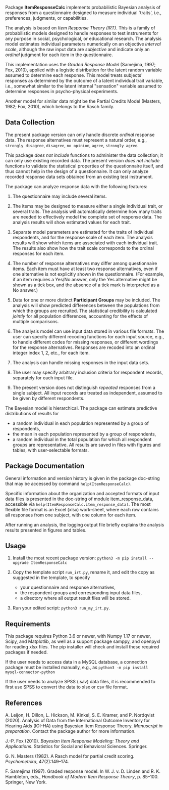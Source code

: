Package **ItemResponseCalc** implements probabilistic Bayesian analysis
of responses from a questionnaire designed to measure individual `traits', 
i.e., preferences, judgments, or capabilities.

The analysis is based on *Item Response Theory (IRT)*.
This is a family of probabilistic models designed to handle responses to test instruments for any purpose in social, psychological, or educational research.
The analysis model estimates individual parameters numerically on an objective *interval scale*,
although the raw input data are *subjective*
and indicate only an *ordinal* judgment for each item in the questionnaire.

This implementation uses the *Graded Response Model* (Samejima, 1997; Fox, 2010), 
applied with a logistic distribution for the latent random variable assumed to determine each response.
This model treats subjects' responses
as determined by the outcome of a latent individual trait variable,
i.e., somewhat similar to the latent internal "sensation"
variable assumed to determine responses in psycho-physical experiments.

Another model for similar data might be the Partial Credits Model (Masters, 1982; Fox, 2010),
which belongs to the Rasch family.

## Data Collection
The present package version can only handle discrete *ordinal* response data.
The response alternatives must represent a natural order, e.g., 
`strongly disagree`, `disagree`, `no opinion`, `agree`, `strongly agree`.

This package *does not include* functions to administer the data collection;
it can only use existing recorded data.
The present version *does not include* functions to validate the statistical properties of the questionnaire itself,
and thus cannot help in the design of a questionnaire.
It can only analyze recorded response data sets obtained from an existing test instrument.

The package can analyze response data with the following features:

1. The questionnaire may include several items.

1. The items may be designed to measure either 
	a single individual trait, or several traits.
	The analysis will automatically determine how many traits are needed
	to effectively model the complete set of response data.
    	The analysis results will show estimated values for each trait.
   	 
 1. Separate model parameters are estimated for the traits of individual respondents, 
 	and for the response scale of each item.
	The analysis results will show which items are associated with each individual trait.
	The results also show how the trait scale corresponds to the ordinal responses for each item.
 
1. The number of response alternatives may differ among questionnaire items.
	Each item must have at least two response alternatives,
	even if one alternative is not explicitly shown in the questionnaire. 
	(For example, if an item requires a Yes/No answer, 
	only the Yes alternative might be shown as a tick box, 
	and the absence of a tick mark is interpreted as a No answer.) 
	
1. Data for one or more distinct **Participant Groups** may be included.
	The analysis will show predicted differences between the populations
	from which the groups are recruited.
	The statistical credibility is calculated *jointly* for all population differences,
	accounting for the effects of multiple comparisons.	
    
1. The analysis model can use input data stored in various file formats. 
	The user can specify different recoding functions for each input source, 
	e.g., to handle different codes for missing responses, 
	or different wordings for the response alternatives. 
	Responses are recoded into an ordinal integer index 1, 2, etc., for each item.

1. The analysis can handle missing responses in the input data sets. 	

1. The user may specify arbitrary inclusion criteria for respondent records,
	separately for each input file.

1. The present version does not distinguish *repeated* responses from a single subject. 
	All input records are treated as independent, 
	assumed to be given by different respondents.

The Bayesian model is hierarchical.
The package can estimate predictive distributions of results for
* a random individual in each population represented by a group of respondents,
* the mean in each population represented by a group of respondents,
* a random individual in the total population for which all respondent groups are representative.
All results are saved in files with figures and tables, with user-selectable formats. 

## Package Documentation
General information and version history is given in the package doc-string that may be accessed by command
`help(ItemResponseCalc)`.

Specific information about the organization and accepted formats of input data files
is presented in the doc-string of module item_response_data, accessible via `help(ItemResponseCalc.item_response_data)`.
The most flexible file format is an Excel (xlsx) work-sheet, where each row
contains all responses from one subject, with one column for each item.

After running an analysis, the logging output file briefly explains
the analysis results presented in figures and tables.

## Usage
1. Install the most recent package version:
    `python3 -m pip install --upgrade ItemResponseCalc`

1. Copy the template script `run_irt.py`, rename it, and
    edit the copy as suggested in the template, to specify
    - your questionnaire and response alternatives,
    - the respondent groups and corresponding input data files,
    - a directory where all output result files will be stored.

1. Run your edited script: `python3 run_my_irt.py`.

## Requirements
This package requires Python 3.6 or newer, with Numpy 1.17 or newer, Scipy, and Matplotlib,
as well as a support package samppy, and openpyxl for reading xlsx files.
The pip installer will check and install these required packages if needed.

If the user needs to access data in a MySQL database, 
a connection package must be installed manually, e.g., as
 `python3 -m pip install  mysql-connector-python`

If the user needs to analyze SPSS (.sav) data files, 
it is recommended to first use SPSS to convert the data to xlsx or csv file format.

## References
A. Leijon, H. Dillon, L. Hickson, M. Kinkel, S. E. Kramer, and P. Nordqvist (2020).
Analysis of Data from the International Outcome Inventory for Hearing Aids (IOI-HA) using Bayesian Item Response Theory.
*Manuscript in preparation*. Contact the package author for more information.

J.-P. Fox (2010). *Bayesian Item Response Modeling: Theory and Applications*. Statistics for Social and Behavioral Sciences. Springer.

G. N. Masters (1982). A Rasch model for partial credit scoring. *Psychometrika*, 47(2):149–174.

F. Samejima (1997). Graded response model. In W. J. v. D. Linden and R. K. Hambleton, eds., *Handbook of Modern Item Response Theory*, p. 85–100. Springer, New York.

